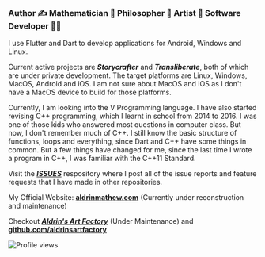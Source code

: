 ### Author ✍ Mathematician 🤯 Philosopher 🤔 Artist 🎨 Software Developer 👨‍💻

I use Flutter and Dart to develop applications for Android, Windows and Linux.

Current active projects are ***Storycrafter*** and ***Transliberate***, both of which are under private development. The target platforms are Linux, Windows, MacOS, Android and iOS. I am not sure about MacOS and iOS as I don't have a MacOS device to build for those platforms.

Currently, I am looking into the V Programming language. I have also started revising C++ programming, which I learnt in school from 2014 to 2016. I was one of those kids who answered most questions in computer class. But now, I don't remember much of C++. I still know the basic structure of functions, loops and everything, since Dart and C++ have some things in common. But a few things have changed for me, since the last time I wrote a program in C++, I was familiar with the C++11 Standard.

Visit the [***ISSUES***](https://github.com/AldrinMathew/issues) respository where I post all of the issue reports and feature requests that I have made in other repositories.

My Official Website: **[aldrinmathew.com](https://aldrinmathew.com)** (Currently under reconstruction and maintenance)

Checkout ***[Aldrin's Art Factory](https://aldrinsartfactory.com)*** (Under Maintenance) and **[github.com/aldrinsartfactory](https://github.com/aldrinsartfactory)**

![Profile views](https://gpvc.arturio.dev/AldrinMathew)
